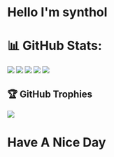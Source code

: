 # Hello I'm synthol

# 📊 GitHub Stats:
![](https://github-readme-stats.vercel.app/api?username=syntholek&theme=radical&hide_border=false&include_all_commits=false&count_private=false)
![](https://github-readme-stats-sigma-five.vercel.app/api?username=syntholek&theme=radical&hide_border=false&include_all_commits=false&count_private=false)
![](https://github-readme-streak-stats.herokuapp.com/?user=syntholek&theme=radical&hide_border=false)
![](https://github-readme-stats.vercel.app/api/top-langs/?username=syntholek&theme=radical&hide_border=false&include_all_commits=false&count_private=false&layout=compact)
![](https://github-readme-stats-sigma-five.vercel.app/api/top-langs/?username=syntholek&theme=radical&hide_border=false&include_all_commits=false&count_private=false&layout=compact)

## 🏆 GitHub Trophies
![](https://github-profile-trophy.vercel.app/?username=syntholek&theme=radical&no-frame=false&no-bg=false&margin-w=4)

# Have A Nice Day

